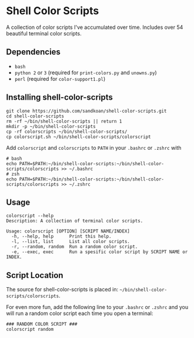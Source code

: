 # Shell Color Scripts
A collection of color scripts I've accumulated over time. Includes over 54 beautiful terminal color scripts.

## Dependencies
* ```bash```
* ```python 2``` or ```3``` (required for ```print-colors.py``` and ```unowns.py```)
* ```perl``` (required for ```color-support1.pl```)

## Installing shell-color-scripts
```
git clone https://github.com/sandkoan/shell-color-scripts.git
cd shell-color-scripts
rm -rf ~/bin/shell-color-scripts || return 1
mkdir -p ~/bin/shell-color-scripts
cp -rf colorscripts ~/bin/shell-color-scripts/
cp colorscript.sh ~/bin/shell-color-scripts/colorscript
```

Add ```colorscript``` and ```colorscripts``` to ```PATH``` in your ```.bashrc``` or ```.zshrc``` with
```
# bash
echo PATH=$PATH:~/bin/shell-color-scripts:~/bin/shell-color-scripts/colorscripts >> ~/.bashrc 
# zsh
echo PATH=$PATH:~/bin/shell-color-scripts:~/bin/shell-color-scripts/colorscripts >> ~/.zshrc 
```

## Usage
```
colorscript --help
Description: A collection of terminal color scripts.

Usage: colorscript [OPTION] [SCRIPT NAME/INDEX]
  -h, --help, help    	Print this help.
  -l, --list, list    	List all color scripts.
  -r, --random, random	Run a random color script.
  -e, --exec, exec    	Run a spesific color script by SCRIPT NAME or INDEX.
```
## Script Location 

The source for shell-color-scripts is placed in: ```~/bin/shell-color-scripts/colorscripts```.

For even more fun, add the following line to your ```.bashrc``` or ```.zshrc``` and you will run a random color script each time you open a terminal:
```
### RANDOM COLOR SCRIPT ###
colorscript random
```
